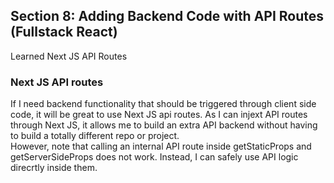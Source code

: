 ## Section 8: Adding Backend Code with API Routes (Fullstack React)

Learned Next JS API Routes

### Next JS API routes

If I need backend functionality that should be triggered through client side code, it will be great to use Next JS api routes.
As I can injext API routes through Next JS, it allows me to build an extra API backend without having to build a totally different repo or project.  
However, note that calling an internal API route inside getStaticProps and getServerSideProps does not work. 
Instead, I can safely use API logic direcrtly inside them. 
